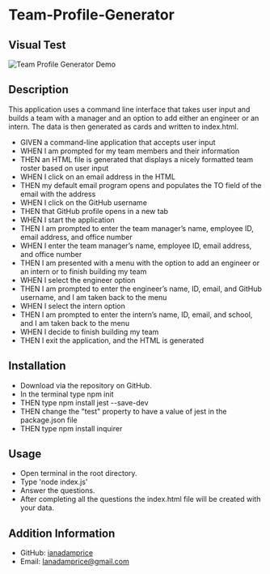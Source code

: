 # Team-Profile-Generator

## Visual Test
![Team Profile Generator Demo](https://github.com/IanAdamPrice/Team-Profile-Generator/blob/main/assets/Team-Profile-Generator.gif?raw=true)
## Description
This application uses a command line interface that takes user input and builds a team with a manager and an option to add either an engineer or an intern. The data is then generated as cards and written to index.html.

- GIVEN a command-line application that accepts user input
- WHEN I am prompted for my team members and their information
- THEN an HTML file is generated that displays a nicely formatted team roster based on user input
- WHEN I click on an email address in the HTML
- THEN my default email program opens and populates the TO field of the email with the address
- WHEN I click on the GitHub username
- THEN that GitHub profile opens in a new tab
- WHEN I start the application
- THEN I am prompted to enter the team manager’s name, employee ID, email address, and office number
- WHEN I enter the team manager’s name, employee ID, email address, and office number
- THEN I am presented with a menu with the option to add an engineer or an intern or to finish building my team
- WHEN I select the engineer option
- THEN I am prompted to enter the engineer’s name, ID, email, and GitHub username, and I am taken back to the menu
- WHEN I select the intern option
- THEN I am prompted to enter the intern’s name, ID, email, and school, and I am taken back to the menu
- WHEN I decide to finish building my team
- THEN I exit the application, and the HTML is generated

## Installation
- Download via the repository on GitHub.
- In the terminal type npm init
- THEN type npm install jest --save-dev
- THEN change the "test" property to have a value of jest in the package.json file
- THEN type npm install inquirer

## Usage 
- Open terminal in the root directory.
- Type 'node index.js'
- Answer the questions.
- After completing all the questions the index.html file will be created with your data.

## Addition Information
- GitHub: [ianadamprice](https://github.com/ianadamprice)
- Email: Ianadamprice@gmail.com
